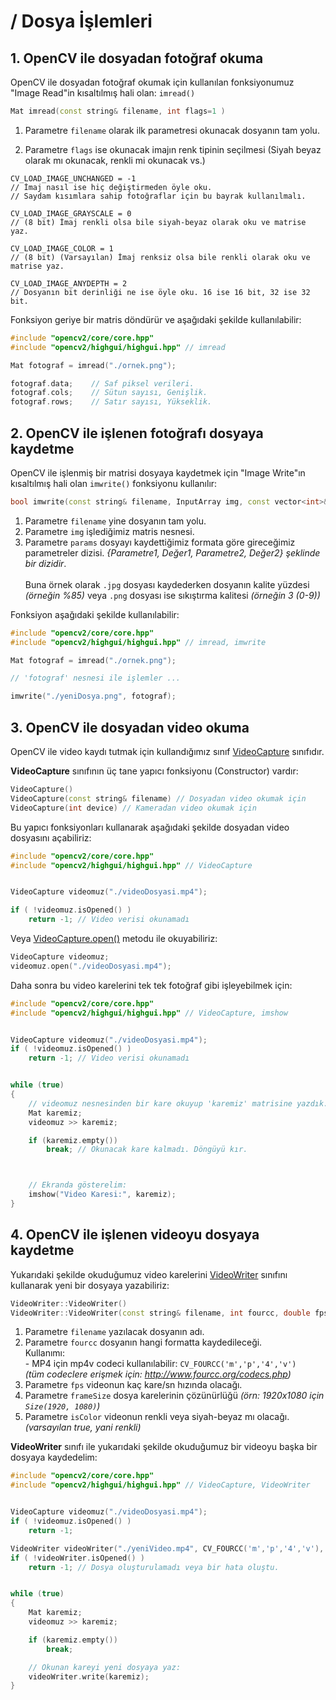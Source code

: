 # / Dosya İşlemleri

## 1. OpenCV ile dosyadan fotoğraf okuma
OpenCV ile dosyadan fotoğraf okumak için kullanılan fonksiyonumuz "Image Read"in kısaltılmış hali olan: `imread()`
```cpp
Mat imread(const string& filename, int flags=1 )
```

1. Parametre `filename` olarak ilk parametresi okunacak dosyanın tam yolu.

2. Parametre `flags` ise okunacak imajın renk tipinin seçilmesi (Siyah beyaz olarak mı okunacak, renkli mi okunacak vs.)
```
CV_LOAD_IMAGE_UNCHANGED = -1
// İmaj nasıl ise hiç değiştirmeden öyle oku.
// Saydam kısımlara sahip fotoğraflar için bu bayrak kullanılmalı.

CV_LOAD_IMAGE_GRAYSCALE = 0
// (8 bit) İmaj renkli olsa bile siyah-beyaz olarak oku ve matrise yaz.

CV_LOAD_IMAGE_COLOR = 1
// (8 bit) (Varsayılan) İmaj renksiz olsa bile renkli olarak oku ve matrise yaz.

CV_LOAD_IMAGE_ANYDEPTH = 2
// Dosyanın bit derinliği ne ise öyle oku. 16 ise 16 bit, 32 ise 32 bit.
```

Fonksiyon geriye bir matris döndürür ve aşağıdaki şekilde kullanılabilir:
```cpp
#include "opencv2/core/core.hpp"
#include "opencv2/highgui/highgui.hpp" // imread

Mat fotograf = imread("./ornek.png");

fotograf.data;    // Saf piksel verileri.
fotograf.cols;    // Sütun sayısı, Genişlik.
fotograf.rows;    // Satır sayısı, Yükseklik.
```

## 2. OpenCV ile işlenen fotoğrafı dosyaya kaydetme
OpenCV ile işlenmiş bir matrisi dosyaya kaydetmek için "Image Write"ın kısaltılmış hali olan `imwrite()` fonksiyonu kullanılır:
```cpp
bool imwrite(const string& filename, InputArray img, const vector<int>& params=vector<int>() )
```
1. Parametre `filename` yine dosyanın tam yolu.
2. Parametre `img` işlediğimiz matris nesnesi.
3. Parametre `params` dosyayı kaydettiğimiz formata göre gireceğimiz parametreler dizisi. *{Parametre1, Değer1, Parametre2, Değer2} şeklinde bir dizidir*. <br><br>Buna örnek olarak `.jpg` dosyası kaydederken dosyanın kalite yüzdesi *(örneğin %85)* veya `.png` dosyası ise sıkıştırma kalitesi *(örneğin 3 (0-9))*

Fonksiyon aşağıdaki şekilde kullanılabilir:
```cpp
#include "opencv2/core/core.hpp"
#include "opencv2/highgui/highgui.hpp" // imread, imwrite

Mat fotograf = imread("./ornek.png");

// 'fotograf' nesnesi ile işlemler ...

imwrite("./yeniDosya.png", fotograf);
```

## 3. OpenCV ile dosyadan video okuma
OpenCV ile video kaydı tutmak için kullandığımız sınıf [VideoCapture](https://docs.opencv.org/2.4/modules/highgui/doc/reading_and_writing_images_and_video.html?highlight=imwrite#videocapture) sınıfıdır.

**VideoCapture** sınıfının üç tane yapıcı fonksiyonu (Constructor) vardır:
```cpp
VideoCapture()
VideoCapture(const string& filename) // Dosyadan video okumak için
VideoCapture(int device) // Kameradan video okumak için
```

Bu yapıcı fonksiyonları kullanarak aşağıdaki şekilde dosyadan video dosyasını açabiliriz:
```cpp
#include "opencv2/core/core.hpp"
#include "opencv2/highgui/highgui.hpp" // VideoCapture


VideoCapture videomuz("./videoDosyasi.mp4");

if ( !videomuz.isOpened() )
    return -1; // Video verisi okunamadı
```
Veya [VideoCapture.open()](https://docs.opencv.org/2.4/modules/highgui/doc/reading_and_writing_images_and_video.html#videocapture-open) metodu ile okuyabiliriz:
```cpp
VideoCapture videomuz;
videomuz.open("./videoDosyasi.mp4");
```

Daha sonra bu video karelerini tek tek fotoğraf gibi işleyebilmek için:
```cpp
#include "opencv2/core/core.hpp"
#include "opencv2/highgui/highgui.hpp" // VideoCapture, imshow


VideoCapture videomuz("./videoDosyasi.mp4");
if ( !videomuz.isOpened() )
    return -1; // Video verisi okunamadı


while (true)
{
    // videomuz nesnesinden bir kare okuyup 'karemiz' matrisine yazdık.
    Mat karemiz;
    videomuz >> karemiz;

    if (karemiz.empty())
        break; // Okunacak kare kalmadı. Döngüyü kır.



    // Ekranda gösterelim:
    imshow("Video Karesi:", karemiz);
}
```

## 4. OpenCV ile işlenen videoyu dosyaya kaydetme
Yukarıdaki şekilde okuduğumuz video karelerini [VideoWriter](https://docs.opencv.org/2.4/modules/highgui/doc/reading_and_writing_images_and_video.html#videowriter-videowriter) sınıfını kullanarak yeni bir dosyaya yazabiliriz:
```cpp
VideoWriter::VideoWriter()
VideoWriter::VideoWriter(const string& filename, int fourcc, double fps, Size frameSize, bool isColor=true)
```
1. Parametre `filename` yazılacak dosyanın adı.
2. Parametre `fourcc` dosyanın hangi formatta kaydedileceği.<br> Kullanımı:<br>- MP4 için mp4v codeci kullanılabilir: `CV_FOURCC('m','p','4','v')`<br>*(tüm codeclere erişmek için: http://www.fourcc.org/codecs.php)*
3. Parametre `fps` videonun kaç kare/sn hızında olacağı.
4. Parametre `frameSize` dosya karelerinin çözünürlüğü *(örn: 1920x1080 için `Size(1920, 1080)`)*
5. Parametre `isColor` videonun renkli veya siyah-beyaz mı olacağı. *(varsayılan true, yani renkli)*


**VideoWriter** sınıfı ile yukarıdaki şekilde okuduğumuz bir videoyu başka bir dosyaya kaydedelim:
```cpp
#include "opencv2/core/core.hpp"
#include "opencv2/highgui/highgui.hpp" // VideoCapture, VideoWriter


VideoCapture videomuz("./videoDosyasi.mp4");
if ( !videomuz.isOpened() )
    return -1;

VideoWriter videoWriter("./yeniVideo.mp4", CV_FOURCC('m','p','4','v'), 25, Size(1280,720));
if ( !videoWriter.isOpened() )
    return -1; // Dosya oluşturulamadı veya bir hata oluştu.


while (true)
{
    Mat karemiz;
    videomuz >> karemiz;

    if (karemiz.empty())
        break;

    // Okunan kareyi yeni dosyaya yaz:
    videoWriter.write(karemiz);
}
```
